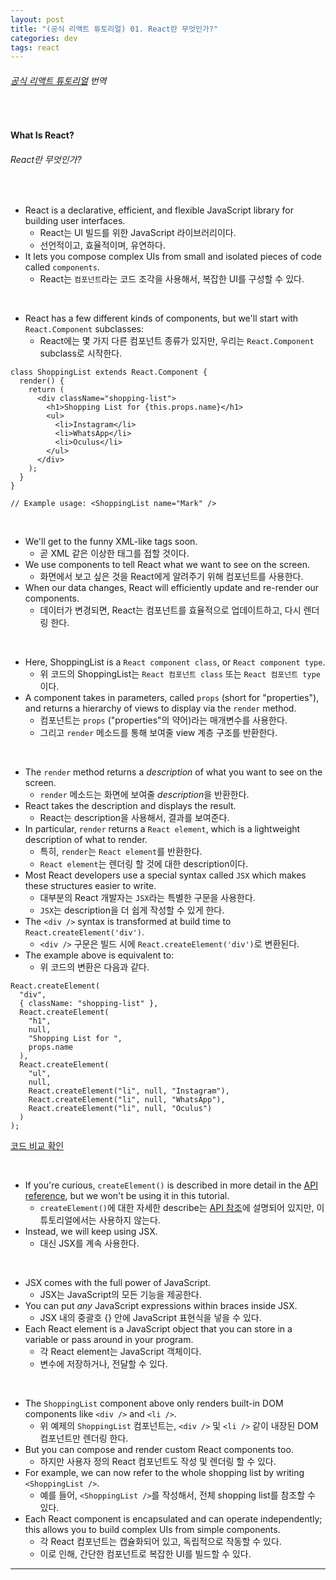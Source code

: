 ```yaml
---
layout: post
title: "(공식 리액트 튜토리얼) 01. React란 무엇인가?"
categories: dev
tags: react
---
```


###### [공식 리액트 튜토리얼](https://reactjs.org/tutorial/tutorial.html#what-is-react) 번역

<br>

#### What Is React?

###### React란 무엇인가?

<br>

- React is a declarative, efficient, and flexible JavaScript library for building user interfaces.
  - React는 UI 빌드를 위한 JavaScript 라이브러리이다.
  - 선언적이고, 효율적이며, 유연하다.
- It lets you compose complex UIs from small and isolated pieces of code called `components`.
  - React는 `컴포넌트`라는 코드 조각을 사용해서, 복잡한 UI를 구성할 수 있다.

<br>

- React has a few different kinds of components, but we'll start with `React.Component` subclasses:
  - React에는 몇 가지 다른 컴포넌트 종류가 있지만, 우리는 `React.Component` subclass로 시작한다.

```react
class ShoppingList extends React.Component {
  render() {
    return (
      <div className="shopping-list">
        <h1>Shopping List for {this.props.name}</h1>
        <ul>
          <li>Instagram</li>
          <li>WhatsApp</li>
          <li>Oculus</li>
        </ul>
      </div>
    );
  }
}

// Example usage: <ShoppingList name="Mark" />
```

<br>

- We'll get to the funny XML-like tags soon.
  - 곧 XML 같은 이상한 태그를 접할 것이다.
- We use components to tell React what we want to see on the screen.
  - 화면에서 보고 싶은 것을 React에게 알려주기 위해 컴포넌트를 사용한다.
- When our data changes, React will efficiently update and re-render our components.
  - 데이터가 변경되면, React는 컴포넌트를 효율적으로 업데이트하고, 다시 렌더링 한다.

<br>

- Here, ShoppingList is a `React component class`, or `React component type`.
  - 위 코드의 ShoppingList는 `React 컴포넌트 class` 또는 `React 컴포넌트 type`이다.
- A component takes in parameters, called `props` (short for "properties"), and returns a hierarchy of views to display via the `render` method.
  - 컴포넌트는 `props` ("properties"의 약어)라는 매개변수를 사용한다.
  - 그리고 `render` 메소드를 통해 보여줄 view 계층 구조를 반환한다.

<br>

- The `render` method returns a *description* of what you want to see on the screen.
  - `render` 메소드는 화면에 보여줄 *description*을 반환한다.
- React takes the description and displays the result.
  - React는 description을 사용해서, 결과를 보여준다.
- In particular, `render` returns a `React element`, which is a lightweight description of what to render.
  - 특히, `render`는 `React element`를 반환한다.
  - `React element`는 렌더링 할 것에 대한 description이다.
- Most React developers use a special syntax called `JSX` which makes these structures easier to write.
  - 대부분의 React 개발자는 `JSX`라는 특별한 구문을 사용한다.
  - `JSX`는 description을 더 쉽게 작성할 수 있게 한다.
- The `<div />` syntax is transformed at build time to `React.createElement('div')`.
  - `<div />` 구문은 빌드 시에 `React.createElement('div')`로 변환된다.
- The example above is equivalent to:
  - 위 코드의 변환은 다음과 같다.

```react
React.createElement(
  "div",
  { className: "shopping-list" },
  React.createElement(
    "h1",
    null,
    "Shopping List for ",
    props.name
  ),
  React.createElement(
    "ul",
    null,
    React.createElement("li", null, "Instagram"),
    React.createElement("li", null, "WhatsApp"),
    React.createElement("li", null, "Oculus")
  )
);
```

[코드 비교 확인](https://babeljs.io/repl/#?presets=react&code_lz=DwEwlgbgBAxgNgQwM5IHIILYFMC8AiJACwHsAHUsAOwHMBaOMJAFzwD4AoKKYQgRlYDKJclWpQAMoyZQAZsQBOUAN6l5ZJADpKmLAF9gAej4cuwAK5wTXbg1YBJSswTV5mQ7c7XgtgOqEETEgAguTuYFamtgDyMBZmSGFWhhYchuAQrADc7EA)

<br>

- If you're curious, `createElement()` is described in more detail in the [API reference](https://reactjs.org/docs/react-api.html#createelement), but we won't be using it in this tutorial.
  - `createElement()`에 대한 자세한 describe는 [API 참조](https://reactjs.org/docs/react-api.html#createelement)에 설명되어 있지만, 이 튜토리얼에서는 사용하지 않는다.
- Instead, we will keep using JSX.
  - 대신 JSX를 계속 사용한다.

<br>

- JSX comes with the full power of JavaScript.
  - JSX는 JavaScript의 모든 기능을 제공한다.
- You can put *any* JavaScript expressions within braces inside JSX.
  - JSX 내의 중괄호 {} 안에 JavaScript 표현식을 넣을 수 있다.
- Each React element is a JavaScript object that you can store in a variable or pass around in your program.
  - 각 React element는 JavaScript 객체이다.
  - 변수에 저장하거나, 전달할 수 있다.

<br>

- The `ShoppingList` component above only renders built-in DOM components like `<div />` and `<li />`.
  - 위 예제의 `ShoppingList` 컴포넌트는, `<div />` 및 `<li />` 같이 내장된 DOM 컴포넌트만 렌더링 한다.
- But you can compose and render custom React components too.
  - 하지만 사용자 정의 React 컴포넌트도 작성 및 렌더링 할 수 있다.
- For example, we can now refer to the whole shopping list by writing `<ShoppingList />`.
  - 예를 들어, `<ShoppingList />`를 작성해서, 전체 shopping list를 참조할 수 있다.
- Each React component is encapsulated and can operate independently; this allows you to build complex UIs from simple components.
  - 각 React 컴포넌트는 캡슐화되어 있고, 독립적으로 작동할 수 있다.
  - 이로 인해, 간단한 컴포넌트로 복잡한 UI를 빌드할 수 있다.

------

<br>